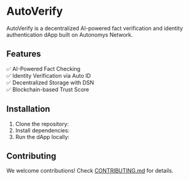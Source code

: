 # AutoVerify  
AutoVerify is a decentralized AI-powered fact verification and identity authentication dApp built on Autonomys Network.  

## Features  
✅ AI-Powered Fact Checking  
✅ Identity Verification via Auto ID  
✅ Decentralized Storage with DSN  
✅ Blockchain-based Trust Score  

## Installation  
1. Clone the repository:  
2. Install dependencies:  
3. Run the dApp locally:  

## Contributing  
We welcome contributions! Check [CONTRIBUTING.md](CONTRIBUTING.md) for details.

